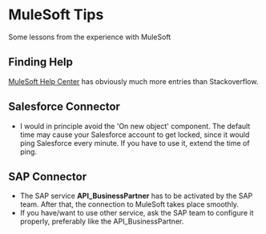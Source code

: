 # MuleSoft Tips

Some lessons from the experience with MuleSoft

## Finding Help
[MuleSoft Help Center](https://help.mulesoft.com/s/) has obviously much more entries than Stackoverflow. 

## Salesforce Connector
* I would in principle avoid the 'On new object' component. 
The default time may cause your Salesforce account to get locked, since it would ping Salesforce every minute. 
If you have to use it, extend the time of ping.

## SAP Connector
* The SAP service __API_BusinessPartner__ has to be activated by the SAP team. After that, the connection to MuleSoft takes place smoothly.
* If you have/want to use other service, ask the SAP team to configure it properly, preferably like the API_BusinessPartner.
